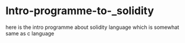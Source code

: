 # Intro-programme-to-_solidity
here is the intro programme about solidity language which is somewhat same as c language
